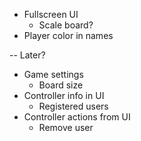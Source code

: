 * Fullscreen UI
    * Scale board?
* Player color in names


-- Later?
* Game settings
    * Board size
* Controller info in UI
    * Registered users
* Controller actions from UI
    * Remove user